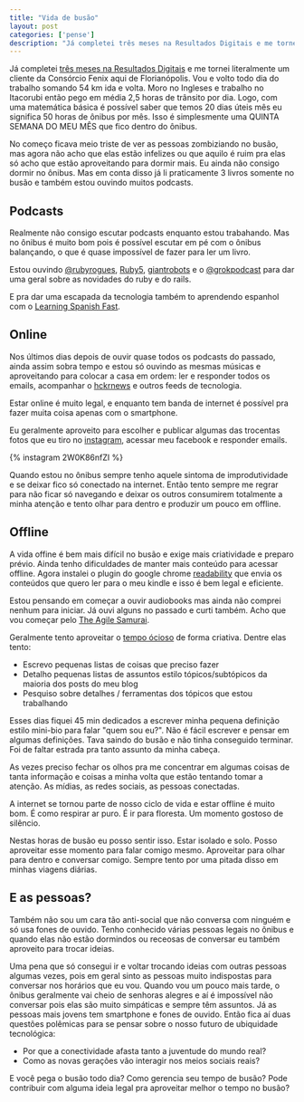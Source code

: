 ```yaml
---
title: "Vida de busão"
layout: post
categories: ['pense']
description: "Já completei três meses na Resultados Digitais e me tornei literalmente um cliente da Consórcio Fenix aqui de Florianópolis. Vou e volto todo dia do trabalho..."
---
```

Já completei [três meses na Resultados Digitais](/tres-meses-na-resultados-digitais) e me tornei literalmente um cliente da Consórcio Fenix aqui de Florianópolis. Vou e volto todo dia do trabalho somando 54 km ida e volta. Moro no Ingleses e trabalho no Itacorubi então pego em média 2,5 horas de trânsito por dia. Logo, com uma matemática básica é possível saber que temos 20 dias úteis mês eu significa 50 horas de ônibus por mês. Isso é simplesmente uma QUINTA SEMANA DO MEU MÊS que fico dentro do ônibus.

No começo ficava meio triste de ver as pessoas zombiziando no busão, mas agora não acho que elas estão infelizes ou que aquilo é ruim pra elas só acho que estão aproveitando para dormir mais. Eu ainda não consigo dormir no ônibus. Mas em conta disso já li praticamente 3 livros somente no busão e também estou ouvindo muitos podcasts.

## Podcasts

Realmente não consigo escutar podcasts enquanto estou trabahando. Mas no ônibus é muito bom pois é possível escutar em pé com o ônibus balançando, o que é quase impossível de fazer para ler um livro.

Estou ouvindo [@rubyrogues](https://twitter.com/rubyrogues), [Ruby5](http://5by5.tv/rubyonrails), [giantrobots](http://giantrobots.fm/) e o [@grokpodcast](https://twitter.com/grokpodcast) para dar uma geral sobre as novidades do ruby e do rails.

E pra dar uma escapada da tecnologia também to aprendendo espanhol com o [Learning Spanish Fast](https://itunes.apple.com/us/podcast/master-spanish-now!-learning/).

## Online

Nos últimos dias depois de ouvir quase todos os podcasts do passado, ainda assim sobra tempo e estou só ouvindo as mesmas músicas e aproveitando para colocar a casa em ordem:  ler e responder todos os emails, acompanhar o [hckrnews](http://hckrnews.com/) e outros feeds de tecnologia.

Estar online é muito legal, e enquanto tem banda de internet é possível pra fazer muita coisa apenas com o smartphone.

Eu geralmente aproveito para escolher e publicar algumas das trocentas fotos que eu tiro no [instagram](http://instagram.com/jonatasdp), acessar meu facebook e responder emails.

{% instagram 2W0K86nfZI %}

Quando estou no ônibus sempre tenho aquele sintoma de improdutividade e se deixar fico só conectado na internet. Então tento sempre me regrar para não ficar só navegando e deixar os outros consumirem totalmente a minha atenção e tento olhar para dentro e produzir um pouco em offline.

## Offline

A vida offine é bem mais difícil no busão e exige mais criatividade e preparo prévio. Ainda tenho dificuldades de manter mais conteúdo para acessar offline. Agora instalei o plugin do google chrome [readability](https://chrome.google.com/webstore/detail/readability/oknpjjbmpnndlpmnhmekjpocelpnlfdi?hl=en) que envia os conteúdos que quero ler para o meu kindle e isso é bem legal e eficiente.

Estou pensando em começar a ouvir audiobooks mas ainda não comprei nenhum para iniciar. Já ouvi alguns no passado e curti também. Acho que vou começar pelo [The Agile Samurai](https://pragprog.com/audio_books/jtrap/the-agile-samurai-audio-book).

Geralmente tento aproveitar o [tempo ócioso](http://pt.wikipedia.org/wiki/O_%C3%93cio_Criativo) de forma criativa. Dentre elas tento:

* Escrevo pequenas listas de coisas que preciso fazer
* Detalho pequenas listas de assuntos estilo tópicos/subtópicos da maioria dos posts do meu blog
* Pesquiso sobre detalhes / ferramentas dos tópicos que estou trabalhando

Esses dias fiquei 45 min dedicados a escrever minha pequena definição estilo mini-bio para falar "quem sou eu?". Não é fácil escrever e pensar em algumas definições. Tava saindo do busão e não tinha conseguido terminar. Foi de faltar estrada pra tanto assunto da minha cabeça.

As vezes preciso fechar os olhos pra me concentrar em algumas coisas de tanta informação e coisas a minha volta que estão tentando tomar a atenção. As mídias, as redes sociais, as pessoas conectadas.

A internet se tornou parte de nosso ciclo de vida e estar offline é muito bom. É como respirar ar puro. É ir para floresta. Um momento gostoso de silêncio.

Nestas horas de busão eu posso sentir isso. Estar isolado e solo. Posso aproveitar esse momento para falar comigo mesmo. Aproveitar para olhar para dentro e conversar comigo. Sempre tento por uma pitada disso em minhas viagens diárias.

## E as pessoas?

Também não sou um cara tão anti-social que não conversa com ninguém e só usa fones de ouvido. Tenho conhecido várias pessoas legais no ônibus e quando elas não estão dormindos ou receosas de conversar eu também aproveito para trocar ideias.

Uma pena que só consegui ir e voltar trocando ideias com outras pessoas algumas vezes, pois em geral sinto as pessoas muito indispostas para conversar nos horários que eu vou. Quando vou um pouco mais tarde, o ônibus geralmente vai cheio de senhoras alegres e aí é impossível não conversar pois elas são muito simpáticas e sempre têm assuntos. Já as pessoas mais jovens tem smartphone e fones de ouvido. Então fica aí duas questões polêmicas para se pensar sobre o nosso futuro de ubiquidade tecnológica:

* Por que a conectividade afasta tanto a juventude do mundo real?
* Como as novas gerações vão interagir nos meios sociais reais?

E você pega o busão todo dia? Como gerencia seu tempo de busão? Pode contribuir com alguma ideia legal pra aproveitar melhor o tempo no busão?
